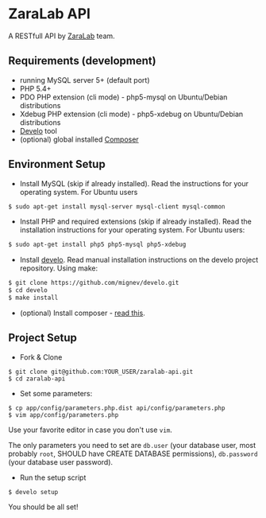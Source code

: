 # ZaraLab API

A RESTfull API by [ZaraLab][zaralab] team.

## Requirements (development)

- running MySQL server 5+ (default port)
- PHP 5.4+
- PDO PHP extension (cli mode) - php5-mysql on Ubuntu/Debian distributions
- Xdebug PHP extension (cli mode) - php5-xdebug on Ubuntu/Debian distributions
- [Develo][develo] tool
- (optional) global installed [Composer][composer]

## Environment Setup

- Install MySQL (skip if already installed). Read the instructions for your operating system. For Ubuntu users

```bash
$ sudo apt-get install mysql-server mysql-client mysql-common
```

- Install PHP and required extensions (skip if already installed). Read the installation instructions for your operating system. For Ubuntu users:

```bash
$ sudo apt-get install php5 php5-mysql php5-xdebug
```

- Install [develo][develo]. Read manual installation instructions on the develo project repository. Using make:

```bash
$ git clone https://github.com/mignev/develo.git
$ cd develo
$ make install
```

- (optional) Install composer - [read this](http://askubuntu.com/questions/116960/global-installation-of-composer-manual).

## Project Setup

- Fork & Clone

```
$ git clone git@github.com:YOUR_USER/zaralab-api.git
$ cd zaralab-api
```

- Set some parameters:

```
$ cp app/config/parameters.php.dist api/config/parameters.php
$ vim app/config/parameters.php
```

Use your favorite editor in case you don't use `vim`.

The only parameters you need to set are `db.user` (your database user, most probably `root`, SHOULD have CREATE DATABASE permissions), `db.password` (your database user password).

- Run the setup script

```
$ develo setup
```

You should be all set!

[develo]: http://github.com/mignev/develo "develo tool"
[composer]: http://getcomposer.org/ "Composer - Dependency Manager for PHP"
[zaralab]: http://zaralab.org/ "ZaraLab Hackerspace Website"
